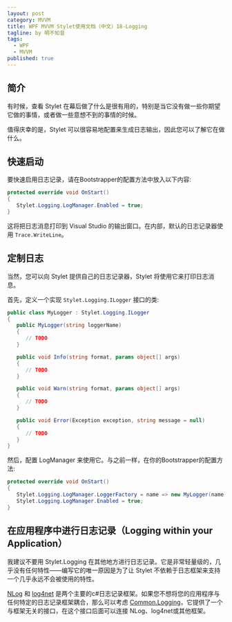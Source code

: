 ```yaml
---
layout: post
category: MVVM
title: WPF MVVM Stylet使用文档（中文）18-Logging
tagline: by 明不知昔
tags: 
  - WPF
  - MVVM
published: true
---
```




## 简介

有时候，查看 Stylet 在幕后做了什么是很有用的，特别是当它没有做一些你期望它做的事情，或者做一些意想不到的事情的时候。

值得庆幸的是，Stylet 可以很容易地配置来生成日志输出，因此您可以了解它在做什么。

<!--more-->



## 快速启动

要快速启用日志记录，请在Bootstrapper的配置方法中放入以下内容:

```C#
protected override void OnStart()
{
   Stylet.Logging.LogManager.Enabled = true;
}
```

这将把日志消息打印到 Visual Studio 的输出窗口。在内部，默认的日志记录器使用 `Trace.WriteLine`。



## 定制日志

当然，您可以向 Stylet 提供自己的日志记录器，Stylet 将使用它来打印日志消息。

首先，定义一个实现 `Stylet.Logging.ILogger` 接口的类:

```csharp
public class MyLogger : Stylet.Logging.ILogger
{
   public MyLogger(string loggerName)
   {
      // TODO
   }

   public void Info(string format, params object[] args)
   {
      // TODO
   }

   public void Warn(string format, params object[] args)
   {
      // TODO
   }

   public void Error(Exception exception, string message = null)
   {
      // TODO
   }
}
```

然后，配置 LogManager 来使用它。与之前一样，在你的Bootstrapper的配置方法:

```csharp
protected override void OnStart()
{
   Stylet.Logging.LogManager.LoggerFactory = name => new MyLogger(name);
   Stylet.Logging.LogManager.Enabled = true;
}
```



## 在应用程序中进行日志记录（Logging within your Application）

我建议不要用 Stylet.Logging 在其他地方进行日志记录。它是非常轻量级的，几乎没有任何特性——编写它的唯一原因是为了让 Stylet 不依赖于日志框架来支持一个几乎永远不会被使用的特性。

[NLog](http://nlog-project.org/) 和 [log4net](http://logging.apache.org/log4net/) 是两个主要的c#日志记录框架。如果您不想将您的应用程序与任何特定的日志记录框架耦合，那么可以考虑 [Common.Logging](https://github.com/net-commons/common-logging)，它提供了一个与框架无关的接口，在这个接口后面可以连接 NLog、log4net或其他框架。

